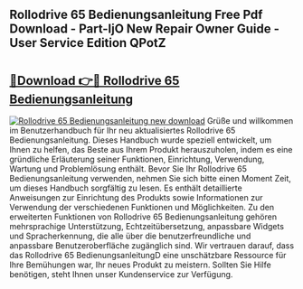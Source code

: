 ## Rollodrive 65 Bedienungsanleitung Free Pdf Download - Part-IjO New Repair Owner Guide - User Service Edition QPotZ

# <h2><a href="http://df587h5.blite.top/?on=Rollodrive+65+Bedienungsanleitung">🔗Download 👉🔴 Rollodrive 65 Bedienungsanleitung</a></h2>

[![Rollodrive 65 Bedienungsanleitung new download](https://i.imgur.com/lujVjoI.png)](http://df587h5.blite.top/?on=Rollodrive+65+Bedienungsanleitung)
Grüße und willkommen im Benutzerhandbuch für Ihr neu aktualisiertes Rollodrive 65 Bedienungsanleitung. Dieses Handbuch wurde speziell entwickelt, um Ihnen zu helfen, das Beste aus Ihrem Produkt herauszuholen, indem es eine gründliche Erläuterung seiner Funktionen, Einrichtung, Verwendung, Wartung und Problemlösung enthält. Bevor Sie Ihr Rollodrive 65 Bedienungsanleitung verwenden, nehmen Sie sich bitte einen Moment Zeit, um dieses Handbuch sorgfältig zu lesen. Es enthält detaillierte Anweisungen zur Einrichtung des Produkts sowie Informationen zur Verwendung der verschiedenen Funktionen und Möglichkeiten. Zu den erweiterten Funktionen von Rollodrive 65 Bedienungsanleitung gehören mehrsprachige Unterstützung, Echtzeitübersetzung, anpassbare Widgets und Spracherkennung, die alle über die benutzerfreundliche und anpassbare Benutzeroberfläche zugänglich sind. Wir vertrauen darauf, dass das Rollodrive 65 BedienungsanleitungD eine unschätzbare Ressource für Ihre Bemühungen war, Ihr neues Produkt zu meistern. Sollten Sie Hilfe benötigen, steht Ihnen unser Kundenservice zur Verfügung.

